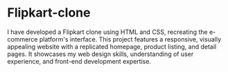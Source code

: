 # Flipkart-clone
I have developed a Flipkart clone using HTML and CSS, recreating the e-commerce platform's interface. This project features a responsive, visually appealing website with a replicated homepage, product listing, and detail pages. It showcases my web design skills, understanding of user experience, and front-end development expertise.
